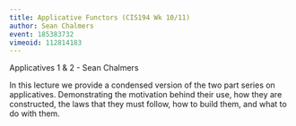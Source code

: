 ```yaml
---
title: Applicative Functors (CIS194 Wk 10/11)
author: Sean Chalmers
event: 185383732
vimeoid: 112814183
---
```


Applicatives 1 & 2 - Sean Chalmers

In this lecture we provide a condensed version of the two part series on
applicatives. Demonstrating the motivation behind their use, how they are
constructed, the laws that they must follow, how to build them, and what to do
with them. 
